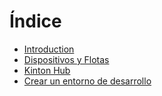 # Índice

* [Introduction](README.md)
* [Dispositivos y Flotas](dispositivos_y_flotas.adoc)
* [Kinton Hub](kinton_hub.adoc)
* [Crear un entorno de desarrollo](chapter1.md)

